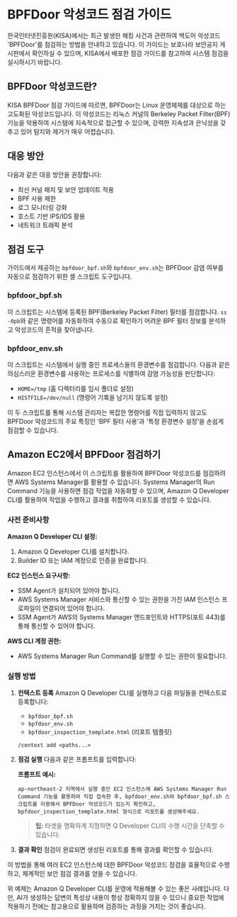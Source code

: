 # BPFDoor 악성코드 점검 가이드

한국인터넷진흥원(KISA)에서는 최근 발생한 해킹 사건과 관련하여 백도어 악성코드 'BPFDoor'를 점검하는 방법을 안내하고 있습니다. 이 가이드는 보호나라 보안공지 게시판에서 확인하실 수 있으며, KISA에서 배포한 점검 가이드를 참고하여 시스템 점검을 실시하시기 바랍니다.

## BPFDoor 악성코드란?

KISA BPFDoor 점검 가이드에 따르면, BPFDoor는 Linux 운영체제를 대상으로 하는 고도화된 악성코드입니다. 이 악성코드는 리눅스 커널의 Berkeley Packet Filter(BPF) 기능을 악용하여 시스템에 지속적으로 접근할 수 있으며, 강력한 지속성과 은닉성을 갖추고 있어 탐지와 제거가 매우 어렵습니다.

## 대응 방안

다음과 같은 대응 방안을 권장합니다:
- 최신 커널 패치 및 보안 업데이트 적용
- BPF 사용 제한
- 로그 모니터링 강화
- 호스트 기반 IPS/IDS 활용
- 네트워크 트래픽 분석

## 점검 도구

가이드에서 제공하는 `bpfdoor_bpf.sh`와 `bpfdoor_env.sh`는 BPFDoor 감염 여부를 자동으로 점검하기 위한 셸 스크립트 도구입니다.

### bpfdoor_bpf.sh
이 스크립트는 시스템에 등록된 BPF(Berkeley Packet Filter) 필터를 점검합니다. `ss -0pb`와 같은 명령어를 자동화하여 수동으로 확인하기 어려운 BPF 필터 정보를 분석하고 악성코드의 흔적을 찾아냅니다.

### bpfdoor_env.sh
이 스크립트는 시스템에서 실행 중인 프로세스들의 환경변수를 점검합니다. 다음과 같은 의심스러운 환경변수를 사용하는 프로세스를 식별하여 감염 가능성을 판단합니다:
- `HOME=/tmp` (홈 디렉터리를 임시 폴더로 설정)
- `HISTFILE=/dev/null` (명령어 기록을 남기지 않도록 설정)

이 두 스크립트를 통해 시스템 관리자는 복잡한 명령어를 직접 입력하지 않고도 BPFDoor 악성코드의 주요 특징인 'BPF 필터 사용'과 '특정 환경변수 설정'을 손쉽게 점검할 수 있습니다.

## Amazon EC2에서 BPFDoor 점검하기

Amazon EC2 인스턴스에서 이 스크립트를 활용하여 BPFDoor 악성코드를 점검하려면 AWS Systems Manager를 활용할 수 있습니다. Systems Manager의 Run Command 기능을 사용하면 점검 작업을 자동화할 수 있으며, Amazon Q Developer CLI를 활용하여 작업을 수행하고 결과를 취합하여 리포트를 생성할 수 있습니다.

### 사전 준비사항

**Amazon Q Developer CLI 설정:**
1. Amazon Q Developer CLI를 설치합니다.
2. Builder ID 또는 IAM 계정으로 인증을 완료합니다.

**EC2 인스턴스 요구사항:**
- SSM Agent가 설치되어 있어야 합니다.
- AWS Systems Manager 서비스와 통신할 수 있는 권한을 가진 IAM 인스턴스 프로파일이 연결되어 있어야 합니다.
- SSM Agent가 AWS의 Systems Manager 엔드포인트와 HTTPS(포트 443)를 통해 통신할 수 있어야 합니다.

**AWS CLI 계정 권한:**
- AWS Systems Manager Run Command를 실행할 수 있는 권한이 필요합니다.

### 실행 방법

1. **컨텍스트 등록**
   Amazon Q Developer CLI를 실행하고 다음 파일들을 컨텍스트로 등록합니다:
   - `bpfdoor_bpf.sh`
   - `bpfdoor_env.sh`
   - `bpfdoor_inspection_template.html` (리포트 템플릿)

   ```
   /context add <paths...>
   ```

2. **점검 실행**
   다음과 같은 프롬프트를 입력합니다:

   **프롬프트 예시:**
   ```
   ap-northeast-2 지역에서 실행 중인 EC2 인스턴스에 AWS Systems Manager Run Command 기능을 활용하여 직접 접속한 후, bpfdoor_env.sh와 bpfdoor_bpf.sh 스크립트를 이용해서 BPFDoor 악성코드가 있는지 확인하고, bpfdoor_inspection_template.html 형식으로 리포트를 생성해주세요.
   ```

   > **팁:** 타겟을 명확하게 지정하면 Q Developer CLI의 수행 시간을 단축할 수 있습니다.

3. **결과 확인**
   점검이 완료되면 생성된 리포트를 통해 결과를 확인할 수 있습니다.

이 방법을 통해 여러 EC2 인스턴스에 대한 BPFDoor 악성코드 점검을 효율적으로 수행하고, 체계적인 보안 점검 결과를 얻을 수 있습니다.

위 예제는 Amazon Q Developer CLI를 운영에 적용해볼 수 있는 좋은 사례입니다. 다만, AI가 생성하는 답변의 특성상 내용이 항상 정확하지 않을 수 있으니 중요한 작업에 적용하기 전에는 참고용으로 활용하며 검증하는 과정을 거치는 것이 좋습니다.
